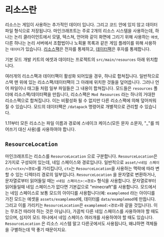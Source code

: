 리소스란
=========

리소스는 게임이 사용하는 추가적인 데이터 입니다. 그리고 코드 안에 있지 않고 데이터 파일 형식으로 저장됩니다.
마인크래프트는 주로 2개의 리소스 시스템을 사용하는데, 하나는 논리 클라이언트에서 모델, 텍스쳐, 언어와 같이 화면에 그리기 위해 사용하는 `에셋`, 다른 하나는 논리 서버에서 조합법이나 노획물 목록과 같은 게임 플레이를 위해 사용하는 `데이터`가 있습니다.
[리소스팩][리소스팩]은 전자를 통제하고, [데이터팩][데이터팩]은 후자를 통제합니다.

기본 모드 개발 키트의 에셋과 데이터는 프로젝트의 `src/main/resources` 아래 위치합니다.

여러개의 리소스팩과 데이터팩이 활성화 되어있을 경우, 하나로 합쳐집니다. 일반적으로 스택 맨 위에 있는 리소스팩/데이터팩이 그 아래에 위치한 것들을 덮어씁니다. 그러나 언어 파일이나 태그들 처럼 일부 파일들은 그 내용이 합쳐집니다. 모드들은 `resources` 폴더에 리소스팩/데이터팩을 만듭니다, 리소스팩은 `Mod Resources` 라는 하나의 거대한 리소스팩으로 합쳐집니다. 이는 비활성화 될 수 없지만 다른 리소스팩에 의해 덮어씌워 질 수 있습니다. 모드의 데이터팩은 `/datapack` 명령어로 개별적으로 관리할 수 있습니다.

1.11부터 모든 리소스는 파일 이름과 경로에 스네이크 케이스(모든 문자 소문자, "_"를 띄어쓰기 대신 사용)를 사용하여야 합니다.

`ResourceLocation`
------------------
마인크래프트는 리소스를 `ResourceLocation` 으로 구분합니다. `ResourceLocation`은 2가지로 구성되어 있는데, 네임 스페이스와 경로입니다. 일반적으로 `asset/<네임 스페이스>/<ctx>/<경로>`를 가리킵니다, `ctx`는 `ResourceLocation`을 사용하는 맥락에 따라 변할 수 있는 디렉터리 경로의 일부입니다. `ResourceLocation` 을 문자열로 변환하거나, 문자열로부터 읽어들일 때는  `<네임 스페이스>:<경로>` 형식을 사용합니다. 문자열로부터 읽어들일때 네임 스페이스가 없다면 기본값으로 "minecraft"를 사용합니다. 모드에서는 네임 스페이스로 보통 모드의 아이디를 사용합니다(예: `examplemod` 라는 아이디를 가진 모드는 에셋을 `assets/examplemod`에, 데이터를 `data/examplemod`에 만듭니다. 그리고 이를 가리키는 `ResourceLocation`은 `examplemod:<경로>`와 같을 것입니다). 이는 무조건 따라야 하는 것은 아닙니다,  가끔씩 다른 네임 스페이스를 사용하여야 할 때도 있으며, 심지어 모드 하나에서 네임 스페이스 여러개를 사용하여야 할 때도 있습니다. `ResourceLocation` 은 리소스 시스템 말고 다른곳에서도 사용됩니다, 왜냐하면 객체들을 구별하는데 딱 좋기 때문이지요.

[리소스팩]: https://minecraft.gamepedia.com/Resource_pack
[데이터팩]: data.md
[레지스트리]: registries.md
